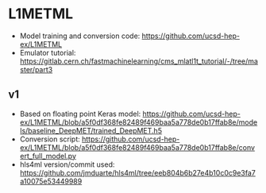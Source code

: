 # L1METML

- Model training and conversion code: https://github.com/ucsd-hep-ex/L1METML
- Emulator tutorial: https://gitlab.cern.ch/fastmachinelearning/cms_mlatl1t_tutorial/-/tree/master/part3

## v1
- Based on floating point Keras model: https://github.com/ucsd-hep-ex/L1METML/blob/a5f0df368fe82489f469baa5a778de0b17ffab8e/models/baseline_DeepMET/trained_DeepMET.h5
- Conversion script: https://github.com/ucsd-hep-ex/L1METML/blob/a5f0df368fe82489f469baa5a778de0b17ffab8e/convert_full_model.py
- hls4ml version/commit used: https://github.com/jmduarte/hls4ml/tree/eeb804b6b27e4b10c0c9e3fa7a10075e53449989